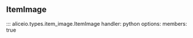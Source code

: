 ## ItemImage

::: aliceio.types.item_image.ItemImage
    handler: python
    options:
      members: true
